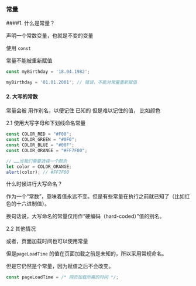 ### 常量

####1. 什么是常量？

声明一个常数变量，也就是不变的变量

使用 `const`

常量不能被重新赋值

~~~javascript
const myBirthday = '18.04.1982';

myBirthday = '01.01.2001'; // 错误，不能对常量重新赋值
~~~

#### 2. 大写的常数

常量会被 用作别名，以便记住 已知的 但是难以记住的值， 比如颜色

2.1 使用大写字母和下划线命名常量

~~~javascript
const COLOR_RED = "#F00";
const COLOR_GREEN = "#0F0";
const COLOR_BLUE = "#00F";
const COLOR_ORANGE = "#FF7F00";

// ……当我们需要选择一个颜色
let color = COLOR_ORANGE;
alert(color); // #FF7F00
~~~

什么时候进行大写命名？

作为一个“常数”，意味着值永远不变。但是有些常量在执行之前就已知了（比如红色的十六进制值）。

换句话说，大写命名的常量仅用作“硬编码（hard-coded）”值的别名。

2.2 其他情况

或者，页面加载时间也可以使用常量

但是`pageLoadTime` 的值在页面加载之前是未知的，所以采用常规命名。

但是它仍然是个常量，因为赋值之后不会改变。

~~~javascript
const pageLoadTime = /* 网页加载所需的时间 */;
~~~

